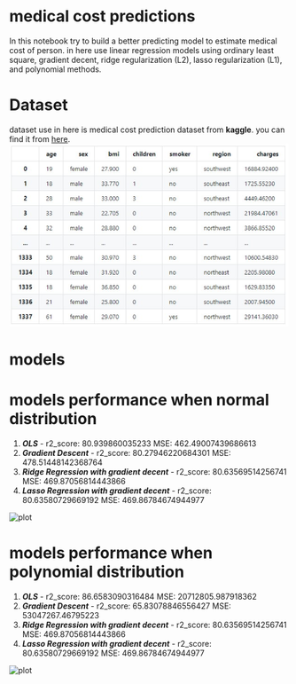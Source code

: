 # medical cost predictions

In this notebook try to build a better predicting model to estimate medical cost
of person. in here use linear regression models using ordinary least square, gradient
decent, ridge regularization (L2), lasso regularization (L1), and polynomial methods.

# Dataset
dataset use in here is medical cost prediction dataset from **kaggle**. you can find it from <a href="https://www.kaggle.com/mirichoi0218/insurance">here</a>.
![plot](./demo/dataset_overview.jpg)

# models

# models performance when normal distribution
1. ***OLS*** - r2_score: 80.939860035233 MSE: 462.49007439686613
2. ***Gradient Descent*** - r2_score: 80.27946220684301 MSE: 478.51448142368764
3. ***Ridge Regression with gradient decent*** - r2_score: 80.63569514256741 MSE: 469.87056814443866
4. ***Lasso Regression with gradient decent*** - r2_score: 80.63580729669192 MSE: 469.86784674944977

![plot]()

# models performance when polynomial distribution
1. ***OLS*** - r2_score: 86.6583090316484 MSE: 20712805.987918362
2. ***Gradient Descent*** - r2_score: 65.83078846556427 MSE: 53047267.46795223
3. ***Ridge Regression with gradient decent*** - r2_score: 80.63569514256741 MSE: 469.87056814443866
4. ***Lasso Regression with gradient decent*** - r2_score: 80.63580729669192 MSE: 469.86784674944977

![plot]()
